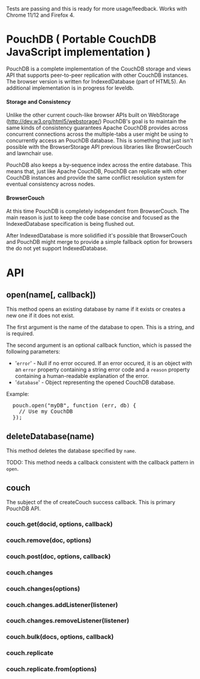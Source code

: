 Tests are passing and this is ready for more usage/feedback. Works with Chrome 11/12 and Firefox 4.

# PouchDB ( Portable CouchDB JavaScript implementation )

PouchDB is a complete implementation of the CouchDB storage and views API that supports peer-to-peer replication with other CouchDB instances. The browser version is written for IndexedDatabase (part of HTML5). An additional implementation is in progress for leveldb.

#### Storage and Consistency

Unlike the other current couch-like browser APIs built on WebStorage (http://dev.w3.org/html5/webstorage/) PouchDB's goal is to maintain the same kinds of consistency guarantees Apache CouchDB provides across concurrent connections across the multiple-tabs a user might be using to concurrently access an PouchDB database. This is something that just isn't possible with the BrowserStorage API previous libraries like BrowserCouch and lawnchair use.

PouchDB also keeps a by-sequence index across the entire database. This means that, just like Apache CouchDB, PouchDB can replicate with other CouchDB instances and provide the same conflict resolution system for eventual consistency across nodes.

#### BrowserCouch

At this time PouchDB is completely independent from BrowserCouch. The main reason is just to keep the code base concise and focused as the IndexedDatabase specification is being flushed out.

After IndexedDatabase is more solidified it's possible that BrowserCouch and PouchDB might merge to provide a simple fallback option for browsers the do not yet support IndexedDatabase.

# API

## open(name[, callback])

This method opens an existing database by name if it exists or creates a new one if it does not exist.

The first argument is the name of the database to open. This is a string, and is required.

The second argument is an optional callback function, which is passed the following parameters:

* '`error`' - Null if no error occured. If an error occured, it is an object with an `error` property containing a string error code and a `reason` property containing a human-readable explanation of the error.
* '`database`' - Object representing the opened CouchDB database.

Example:

<pre>
  pouch.open("myDB", function (err, db) {
    // Use my CouchDB
  });
</pre>

## deleteDatabase(name)

This method deletes the database specified by `name`.

TODO: This method needs a callback consistent with the callback pattern in `open`.

## couch

The subject of the of createCouch success callback. This is primary PouchDB API.

### couch.get(docid, options, callback)

### couch.remove(doc, options)

### couch.post(doc, options, callback)

### couch.changes

### couch.changes(options)

### couch.changes.addListener(listener)

### couch.changes.removeListener(listener)

### couch.bulk(docs, options, callback)

### couch.replicate

### couch.replicate.from(options)

